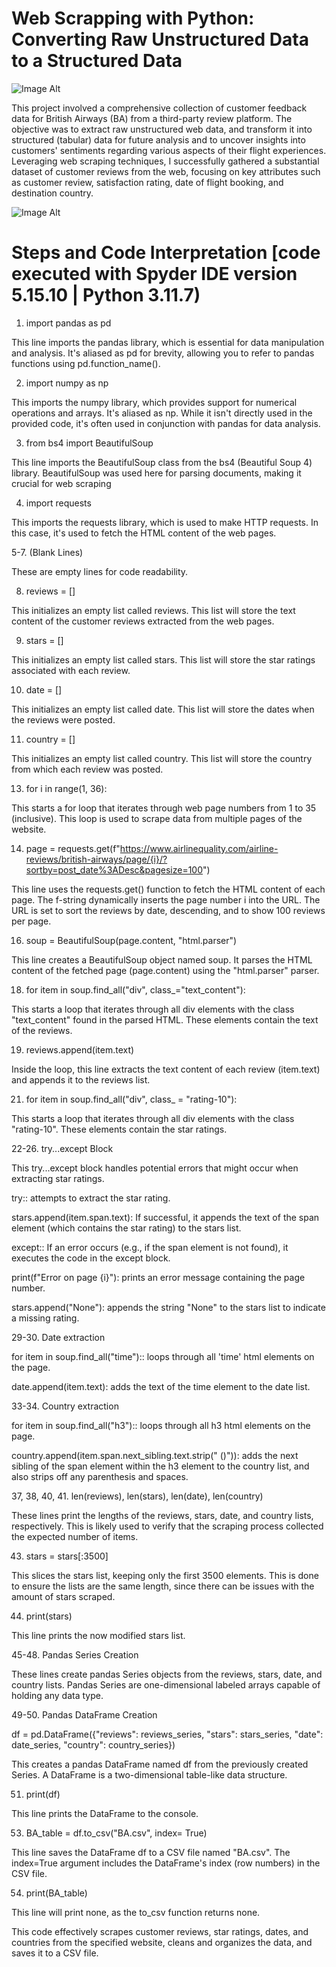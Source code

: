 # Web Scrapping with Python: Converting Raw Unstructured Data to a Structured Data

![Image Alt](https://github.com/eziukwuinnocent/Web-Scrapping-with-Python-Converting-Raw-Unstructured-Data-to-a-Structured-Data/blob/e7fc0adc6e42573035978c4d46820fcc1c8b0558/british-airways.jpg)

This project involved a comprehensive collection of customer feedback data for British Airways (BA) from a third-party review platform. The objective was to extract raw unstructured web data, and transform it into structured (tabular) data for future analysis and to uncover insights into customers' sentiments regarding various aspects of their flight experiences. Leveraging web scraping techniques, I successfully gathered a substantial dataset of customer reviews from the web, focusing on key attributes such as customer review, satisfaction rating, date of flight booking, and destination country.

![Image Alt](https://github.com/eziukwuinnocent/Web-Scrapping-with-Python-Converting-Raw-Unstructured-Data-to-a-Structured-Data/blob/c5766b5a52d8924a17b7df4f931333ffc82f79c2/British_Airways_web_scrape.png)

# Steps and Code Interpretation [code executed with Spyder IDE version 5.15.10 | Python 3.11.7)

1. import pandas as pd

This line imports the pandas library, which is essential for data manipulation and analysis. It's aliased as pd for brevity, allowing you to refer to pandas functions using pd.function_name().

2. import numpy as np

This imports the numpy library, which provides support for numerical operations and arrays. It's aliased as np. While it isn't directly used in the provided code, it's often used in conjunction with pandas for data analysis.

3. from bs4 import BeautifulSoup

This line imports the BeautifulSoup class from the bs4 (Beautiful Soup 4) library. BeautifulSoup was used here for parsing documents, making it crucial for web scraping

4. import requests

This imports the requests library, which is used to make HTTP requests. In this case, it's used to fetch the HTML content of the web pages.

5-7. (Blank Lines)

These are empty lines for code readability.

8. reviews = []

This initializes an empty list called reviews. This list will store the text content of the customer reviews extracted from the web pages.

9. stars = []

This initializes an empty list called stars. This list will store the star ratings associated with each review.

10. date = []

This initializes an empty list called date. This list will store the dates when the reviews were posted.

11. country = []

This initializes an empty list called country. This list will store the country from which each review was posted.

13. for i in range(1, 36):

This starts a for loop that iterates through web page numbers from 1 to 35 (inclusive). This loop is used to scrape data from multiple pages of the website.

14. page = requests.get(f"https://www.airlinequality.com/airline-reviews/british-airways/page/{i}/?sortby=post_date%3ADesc&pagesize=100")

This line uses the requests.get() function to fetch the HTML content of each page. The f-string dynamically inserts the page number i into the URL. The URL is set to sort the reviews by date, descending, and to show 100 reviews per page.

16. soup = BeautifulSoup(page.content, "html.parser")

This line creates a BeautifulSoup object named soup. It parses the HTML content of the fetched page (page.content) using the "html.parser" parser.

18. for item in soup.find_all("div", class_="text_content"):

This starts a loop that iterates through all div elements with the class "text_content" found in the parsed HTML. These elements contain the text of the reviews.

19. reviews.append(item.text)

Inside the loop, this line extracts the text content of each review (item.text) and appends it to the reviews list.

21. for item in soup.find_all("div", class_ = "rating-10"):

This starts a loop that iterates through all div elements with the class "rating-10". These elements contain the star ratings.

22-26. try...except Block

This try...except block handles potential errors that might occur when extracting star ratings.

try:: attempts to extract the star rating.

stars.append(item.span.text): If successful, it appends the text of the span element (which contains the star rating) to the stars list.

except:: If an error occurs (e.g., if the span element is not found), it executes the code in the except block.

print(f"Error on page {i}"): prints an error message containing the page number.

stars.append("None"): appends the string "None" to the stars list to indicate a missing rating.

29-30. Date extraction

for item in soup.find_all("time"):: loops through all 'time' html elements on the page.

date.append(item.text): adds the text of the time element to the date list.

33-34. Country extraction

for item in soup.find_all("h3"):: loops through all h3 html elements on the page.

country.append(item.span.next_sibling.text.strip(" ()")): adds the next sibling of the span element within the h3 element to the country list, and also strips off any parenthesis and spaces.

37, 38, 40, 41. len(reviews), len(stars), len(date), len(country)

These lines print the lengths of the reviews, stars, date, and country lists, respectively. This is likely used to verify that the scraping process collected the expected number of items.

43. stars = stars[:3500]

This slices the stars list, keeping only the first 3500 elements. This is done to ensure the lists are the same length, since there can be issues with the amount of stars scraped.

44. print(stars)

This line prints the now modified stars list.

45-48. Pandas Series Creation

These lines create pandas Series objects from the reviews, stars, date, and country lists. Pandas Series are one-dimensional labeled arrays capable of holding any data type.

49-50. Pandas DataFrame Creation

df = pd.DataFrame({"reviews": reviews_series, "stars": stars_series, "date": date_series, "country": country_series})

This creates a pandas DataFrame named df from the previously created Series. A DataFrame is a two-dimensional table-like data structure.

51. print(df)

This line prints the DataFrame to the console.

53. BA_table = df.to_csv("BA.csv", index= True)

This line saves the DataFrame df to a CSV file named "BA.csv". The index=True argument includes the DataFrame's index (row numbers) in the CSV file.

54. print(BA_table)

This line will print none, as the to_csv function returns none.

This code effectively scrapes customer reviews, star ratings, dates, and countries from the specified website, cleans and organizes the data, and saves it to a CSV file.
